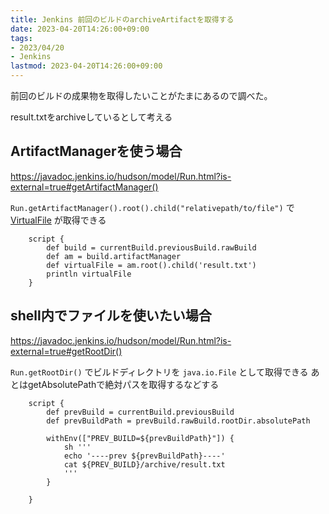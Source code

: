 ```yaml
---
title: Jenkins 前回のビルドのarchiveArtifactを取得する
date: 2023-04-20T14:26:00+09:00
tags:
- 2023/04/20
- Jenkins
lastmod: 2023-04-20T14:26:00+09:00
---
```


前回のビルドの成果物を取得したいことがたまにあるので調べた。

result.txtをarchiveしているとして考える

## ArtifactManagerを使う場合

https://javadoc.jenkins.io/hudson/model/Run.html?is-external=true#getArtifactManager()

`Run.getArtifactManager().root().child("relativepath/to/file")`  で [VirtualFile](https://javadoc.jenkins-ci.org/jenkins/util/VirtualFile.html) が取得できる

````
    script {
        def build = currentBuild.previousBuild.rawBuild
        def am = build.artifactManager
        def virtualFile = am.root().child('result.txt')
        println virtualFile
    }
````

## shell内でファイルを使いたい場合

https://javadoc.jenkins.io/hudson/model/Run.html?is-external=true#getRootDir()

`Run.getRootDir()` でビルドディレクトリを `java.io.File` として取得できる
あとはgetAbsolutePathで絶対パスを取得するなどする

````
    script {
        def prevBuild = currentBuild.previousBuild
        def prevBuildPath = prevBuild.rawBuild.rootDir.absolutePath
        
        withEnv(["PREV_BUILD=${prevBuildPath}"]) {
            sh '''
            echo '----prev ${prevBuildPath}----'
            cat ${PREV_BUILD}/archive/result.txt
            '''
        }

    }
````
